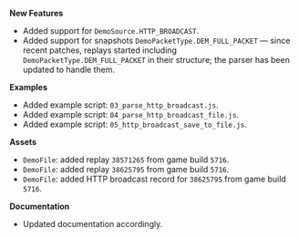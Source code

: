 **New Features**

* Added support for `DemoSource.HTTP_BROADCAST`.
* Added support for snapshots `DemoPacketType.DEM_FULL_PACKET` — since recent patches, replays started including `DemoPacketType.DEM_FULL_PACKET` in their structure; the parser has been updated to handle them.

**Examples**

* Added example script: `03_parse_http_broadcast.js`.
* Added example script: `04_parse_http_broadcast_file.js`.
* Added example script: `05_http_broadcast_save_to_file.js`.

**Assets**

* `DemoFile`: added replay `38571265` from game build `5716`.
* `DemoFile`: added replay `38625795` from game build `5716`.
* `DemoFile`: added HTTP broadcast record for `38625795` from game build `5716`.

**Documentation**

* Updated documentation accordingly.

